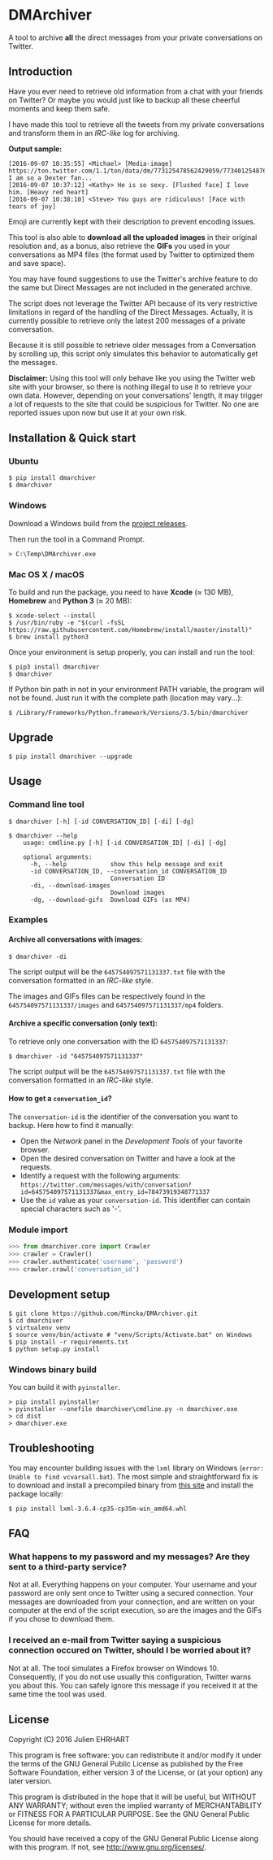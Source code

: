 # DMArchiver
A tool to archive **all** the direct messages from your private conversations on Twitter.

## Introduction
Have you ever need to retrieve old information from a chat with your friends on Twitter? Or maybe you would just like to backup all these cheerful moments and keep them safe.

I have made this tool to retrieve all the tweets from my private conversations and transform them in an _IRC-like_ log for archiving. 

**Output sample:**
```
[2016-09-07 10:35:55] <Michael> [Media-image] https://ton.twitter.com/1.1/ton/data/dm/773125478562429059/773401254876366208/mfeDmXXj.jpg I am so a Dexter fan...
[2016-09-07 10:37:12] <Kathy> He is so sexy. [Flushed face] I love him. [Heavy red heart]
[2016-09-07 10:38:10] <Steve> You guys are ridiculous! [Face with tears of joy]
```

Emoji are currently kept with their description to prevent encoding issues.

This tool is also able to **download all the uploaded images** in their original resolution and, as a bonus, also retrieve the **GIFs** you used in your conversations as MP4 files (the format used by Twitter to optimized them and save space).

You may have found suggestions to use the Twitter's archive feature to do the same but Direct Messages are not included in the generated archive.

The script does not leverage the Twitter API because of its very restrictive limitations in regard of the handling of the Direct Messages. Actually, it is currently possible to retrieve only the latest 200 messages of a private conversation.

Because it is still possible to retrieve older messages from a Conversation by scrolling up, this script only simulates this behavior to automatically get the messages.

**Disclaimer:**
Using this tool will only behave like you using the Twitter web site with your browser, so there is nothing illegal to use it to retrieve your own data. However, depending on your conversations' length, it may trigger a lot of requests to the site that could be suspicious for Twitter. No one are reported issues upon now but use it at your own risk.

## Installation & Quick start
### Ubuntu


```
$ pip install dmarchiver
$ dmarchiver
```
### Windows
Download a Windows build from the [project releases](https://github.com/Mincka/DMArchiver/releases).

Then run the tool in a Command Prompt.
```
> C:\Temp\DMArchiver.exe
```

### Mac OS X / macOS

To build and run the package, you need to have **Xcode** (≈ 130 MB), **Homebrew** and **Python 3** (≈ 20 MB):

```
$ xcode-select --install
$ /usr/bin/ruby -e "$(curl -fsSL https://raw.githubusercontent.com/Homebrew/install/master/install)"
$ brew install python3
```

Once your environment is setup properly, you can install and run the tool:
```
$ pip3 install dmarchiver
$ dmarchiver
```

If Python bin path in not in your environment PATH variable, the program will not be found. Just run it with the complete path (location may vary...):
```
$ /Library/Frameworks/Python.framework/Versions/3.5/bin/dmarchiver
```

## Upgrade
```
$ pip install dmarchiver --upgrade
```

## Usage

### Command line tool
```
$ dmarchiver [-h] [-id CONVERSATION_ID] [-di] [-dg]

$ dmarchiver --help
	usage: cmdline.py [-h] [-id CONVERSATION_ID] [-di] [-dg]
	
	optional arguments:
	  -h, --help            show this help message and exit
	  -id CONVERSATION_ID, --conversation_id CONVERSATION_ID
	                        Conversation ID
	  -di, --download-images
	                        Download images
	  -dg, --download-gifs  Download GIFs (as MP4)
```

### Examples

#### Archive all conversations with images:
`$ dmarchiver -di`

The script output will be the `645754097571131337.txt` file with the conversation formatted in an _IRC-like_ style.

The images and GIFs files can be respectively found in the `645754097571131337/images` and `645754097571131337/mp4` folders.

#### Archive a specific conversation (only text):
To retrieve only one conversation with the ID `645754097571131337`:

`$ dmarchiver -id "645754097571131337"`

The script output will be the `645754097571131337.txt` file with the conversation formatted in an _IRC-like_ style.

#### How to get a `conversation_id`?

The `conversation-id` is the identifier of the conversation you want to backup. Here how to find it manually:
- Open the _Network_ panel in the _Development Tools_ of your favorite browser.
- Open the desired conversation on Twitter and have a look at the requests.
- Identify a request with the following arguments:
`https://twitter.com/messages/with/conversation?id=645754097571131337&max_entry_id=78473919348771337`
- Use the `id` value as your `conversation-id`. This identifier can contain special characters such as '-'.

### Module import
```python
>>> from dmarchiver.core import Crawler
>>> crawler = Crawler()
>>> crawler.authenticate('username', 'password')
>>> crawler.crawl('conversation_id')
```

## Development setup
```shell
$ git clone https://github.com/Mincka/DMArchiver.git
$ cd dmarchiver
$ virtualenv venv
$ source venv/bin/activate # "venv/Scripts/Activate.bat" on Windows
$ pip install -r requirements.txt
$ python setup.py install
```

### Windows binary build
You can build it with `pyinstaller`.

```
> pip install pyinstaller
> pyinstaller --onefile dmarchiver\cmdline.py -n dmarchiver.exe
> cd dist
> dmarchiver.exe
```

## Troubleshooting
You may encounter building issues with the `lxml` library on Windows (`error: Unable to find vcvarsall.bat`). The most simple and straightforward fix is to download and install a precompiled binary from [this site](http://www.lfd.uci.edu/~gohlke/pythonlibs/#lxml) and install the package locally:

`$ pip install lxml-3.6.4-cp35-cp35m-win_amd64.whl`

## FAQ

### What happens to my password and my messages? Are they sent to a third-party service?
Not at all. Everything happens on your computer. Your username and your password are only sent once to Twitter using a secured connection. Your messages are downloaded from your connection, and are written on your computer at the end of the script execution, so are the images and the GIFs if you chose to download them.

### I received an e-mail from Twitter saying a suspicious connection occured on Twitter, should I be worried about it?
Not at all. The tool simulates a Firefox browser on Windows 10. Consequently, if you do not use usually this configuration, Twitter warns you about this. You can safely ignore this message if you received it at the same time the tool was used.

## License

Copyright (C) 2016 Julien EHRHART

This program is free software: you can redistribute it and/or modify
it under the terms of the GNU General Public License as published by
the Free Software Foundation, either version 3 of the License, or
(at your option) any later version.

This program is distributed in the hope that it will be useful,
but WITHOUT ANY WARRANTY; without even the implied warranty of
MERCHANTABILITY or FITNESS FOR A PARTICULAR PURPOSE.  See the
GNU General Public License for more details.

You should have received a copy of the GNU General Public License
along with this program.  If not, see <http://www.gnu.org/licenses/>.
